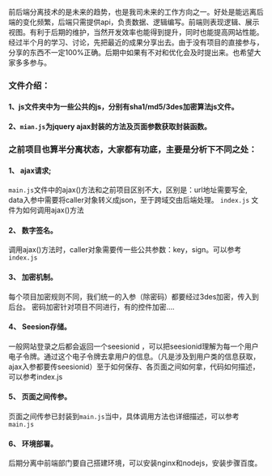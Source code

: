 前后端分离技术的是未来的趋势，也是我司未来的工作方向之一。好处是能远离后端的变化频繁，后端只需提供api，负责数据、逻辑编写。前端则表现逻辑、展示视图。有利于后期的维护，当然开发效率也能得到提升，同时也能提高网站性能。
经过半个月的学习、讨论，先把最近的成果分享出去。由于没有项目的直接参与，分享的东西不一定100%正确。后期中如果有不对和优化会及时提出来。也希望大家多多参与。
   
### 文件介绍：
#### 1、js文件夹中为一些公共的js，分别有sha1/md5/3des加密算法js文件。

#### 2、`mian.js`为jquery ajax封装的方法及页面参数获取封装函数。

### 之前项目也算半分离状态，大家都有功底，主要是分析下不同之处：

#### 1、	ajax请求;
`main.js`文件中的ajax()方法和之前项目区别不大，区别是：url地址需要写全, data入参中需要将caller对象转义成json，至于跨域交由后端处理。
`index.js` 文件为如何调用ajax()方法
#### 2、	数字签名。
调用ajax()方法时，caller对象需要传一些公共参数：key，sign。可以参考`index.js`
#### 3、	加密机制。
每个项目加密规则不同，我们统一的入参（除密码）都要经过3des加密，传入到后台。
密码加密针对项目不同进行，有的控件加密….
#### 4、	Seesion存储。
一般网站登录之后都会返回一个seesionid ，可以把seesionid理解为每一个用户电子令牌。通过这个电子令牌去拿用户的信息。（凡是涉及到用户类的信息获取，ajax入参都要传seesionid）至于如何保存、各页面之间如何拿，代码如何描述，可以参考index.js
#### 5、	页面之间传参。
页面之间传参已封装到`main.js`当中，具体调用方法也详细描述，可以参考`main.js`
#### 6、	环境部署。
后期分离中前端部门要自己搭建环境，可以安装nginx和nodejs，安装步骤百度。
